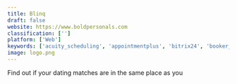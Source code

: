 ```yaml
---
title: Blinq
draft: false 
website: https://www.boldpersonals.com
classification: ['']
platform: ['Web']
keywords: ['acuity_scheduling', 'appointmentplus', 'bitrix24', 'booker_software', 'booksy', 'docmein', 'ecount_erp', 'genbook', 'miosalon', 'netsuite', 'odoo', 'reservio', 'schedulicity', 'shedul', 'simplybook.me', 'tradegecko', 'fitdegree', 'vcita']
image: logo.png
---
```

Find out if your dating matches are in the same place as you